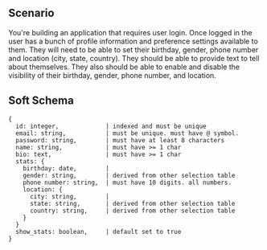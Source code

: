 ## Scenario

You're building an application that requires user login. Once logged in the user has a bunch of profile information and preference settings available to them. They will need to be able to set their birthday, gender, phone number and location (city, state, country). They should be able to provide text to tell about themselves. They also should be able to enable and disable the visibility of their birthday, gender, phone number, and location.

## Soft Schema
```
{
  id: integer,             | indexed and must be unique
  email: string,           | must be unique. must have @ symbol.
  password: string,        | must have at least 8 characters
  name: string,            | must have >= 1 char
  bio: text,               | must have >= 1 char
  stats: {
    birthday: date,        |
    gender: string,        | derived from other selection table
    phone number: string,  | must have 10 digits. all numbers.
    location: {
      city: string,        |
      state: string,       | derived from other selection table
      country: string,     | derived from other selection table
    }
  }
  show_stats: boolean,     | default set to true
}
```



